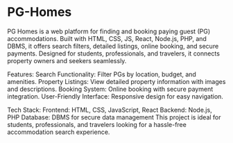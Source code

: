 # PG-Homes
PG Homes is a web platform for finding and booking paying guest (PG) accommodations. Built with HTML, CSS, JS, React, Node.js, PHP, and DBMS, it offers search filters, detailed listings, online booking, and secure payments. Designed for students, professionals, and travelers, it connects property owners and seekers seamlessly.


Features:
Search Functionality: Filter PGs by location, budget, and amenities.
Property Listings: View detailed property information with images and descriptions.
Booking System: Online booking with secure payment integration.
User-Friendly Interface: Responsive design for easy navigation.



Tech Stack:
Frontend: HTML, CSS, JavaScript, React
Backend: Node.js, PHP
Database: DBMS for secure data management
This project is ideal for students, professionals, and travelers looking for a hassle-free accommodation search experience.
